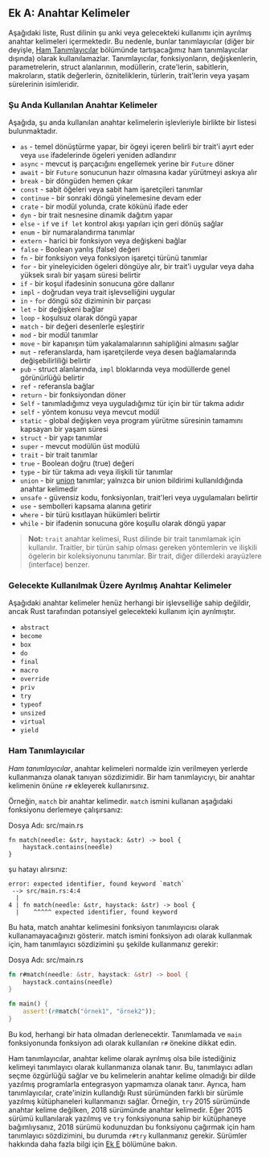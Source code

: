 ## Ek A: Anahtar Kelimeler

Aşağıdaki liste, Rust dilinin şu anki veya gelecekteki kullanımı için ayrılmış anahtar kelimeleri içermektedir. Bu nedenle, bunlar tanımlayıcılar (diğer bir deyişle, [Ham Tanımlayıcılar][raw-identifiers]<!--ignore--> bölümünde tartışacağımız ham tanımlayıcılar dışında) olarak kullanılamazlar. Tanımlayıcılar, fonksiyonların, değişkenlerin, parametrelerin, struct alanlarının, modüllerin, crate'lerin, sabitlerin, makroların, statik değerlerin, özniteliklerin, türlerin, trait'lerin veya yaşam sürelerinin isimleridir.

[raw-identifiers]: #ham-tanımlayıcılar

### Şu Anda Kullanılan Anahtar Kelimeler

Aşağıda, şu anda kullanılan anahtar kelimelerin işlevleriyle birlikte bir listesi bulunmaktadır.

* `as` - temel dönüştürme yapar, bir ögeyi içeren belirli bir trait'i ayırt eder veya `use` ifadelerinde ögeleri yeniden adlandırır
* `async` - mevcut iş parçacığını engellemek yerine bir `Future` döner
* `await` - bir `Future` sonucunun hazır olmasına kadar yürütmeyi askıya alır
* `break` - bir döngüden hemen çıkar
* `const` - sabit öğeleri veya sabit ham işaretçileri tanımlar
* `continue` - bir sonraki döngü yinelemesine devam eder
* `crate` - bir modül yolunda, crate kökünü ifade eder
* `dyn` - bir trait nesnesine dinamik dağıtım yapar
* `else` - `if` ve `if let` kontrol akışı yapıları için geri dönüş sağlar
* `enum` - bir numaralandırma tanımlar
* `extern` - harici bir fonksiyon veya değişkeni bağlar
* `false` - Boolean yanlış (false) değeri
* `fn` - bir fonksiyon veya fonksiyon işaretçi türünü tanımlar
* `for` - bir yineleyiciden ögeleri döngüye alır, bir trait'i uygular veya daha yüksek sıralı bir yaşam süresi belirtir
* `if` - bir koşul ifadesinin sonucuna göre dallanır
* `impl` - doğrudan veya trait işlevselliğini uygular
* `in` - `for` döngü söz diziminin bir parçası
* `let` - bir değişkeni bağlar
* `loop` - koşulsuz olarak döngü yapar
* `match` - bir değeri desenlerle eşleştirir
* `mod` - bir modül tanımlar
* `move` - bir kapanışın tüm yakalamalarının sahipliğini almasını sağlar
* `mut` - referanslarda, ham işaretçilerde veya desen bağlamalarında değişebilirliliği belirtir
* `pub` - struct alanlarında, `impl` bloklarında veya modüllerde genel görünürlüğü belirtir
* `ref` - referansla bağlar
* `return` - bir fonksiyondan döner
* `Self` - tanımladığımız veya uyguladığımız tür için bir tür takma adıdır
* `self` - yöntem konusu veya mevcut modül
* `static` - global değişken veya program yürütme süresinin tamamını kapsayan bir yaşam süresi
* `struct` - bir yapı tanımlar
* `super` - mevcut modülün üst modülü
* `trait` - bir trait tanımlar
* `true` - Boolean doğru (true) değeri
* `type` - bir tür takma adı veya ilişkili tür tanımlar
* `union` - bir [union][unionlink]<!--ignore--> tanımlar; yalnızca bir union bildirimi kullanıldığında anahtar kelimedir
* `unsafe` - güvensiz kodu, fonksiyonları, trait'leri veya uygulamaları belirtir
* `use` - sembolleri kapsama alanına getirir
* `where` - bir türü kısıtlayan hükümleri belirtir
* `while` - bir ifadenin sonucuna göre koşullu olarak döngü yapar

> **Not:** `trait` anahtar kelimesi, Rust dilinde bir trait tanımlamak için kullanılır. Traitler, bir türün sahip olması gereken yöntemlerin ve ilişkili ögelerin bir koleksiyonunu tanımlar. Bir trait, diğer dillerdeki arayüzlere (interface) benzer.

[unionlink]: ../reference/items/unions.html

### Gelecekte Kullanılmak Üzere Ayrılmış Anahtar Kelimeler

Aşağıdaki anahtar kelimeler henüz herhangi bir işlevselliğe sahip değildir, ancak Rust tarafından potansiyel gelecekteki kullanım için ayrılmıştır.

* `abstract`
* `become`
* `box`
* `do`
* `final`
* `macro`
* `override`
* `priv`
* `try`
* `typeof`
* `unsized`
* `virtual`
* `yield`


### Ham Tanımlayıcılar

*Ham tanımlayıcılar*, anahtar kelimeleri normalde izin verilmeyen yerlerde kullanmanıza olanak tanıyan sözdizimidir. Bir ham tanımlayıcıyı, bir anahtar kelimenin önüne `r#` ekleyerek kullanırsınız.

Örneğin, `match` bir anahtar kelimedir. `match` ismini kullanan aşağıdaki fonksiyonu derlemeye çalışırsanız:

<span class="filename">Dosya Adı: src/main.rs</span>

```rust,ignore,does_not_compile
fn match(needle: &str, haystack: &str) -> bool {
    haystack.contains(needle)
}
```

şu hatayı alırsınız:

```text
error: expected identifier, found keyword `match`
 --> src/main.rs:4:4
  |
4 | fn match(needle: &str, haystack: &str) -> bool {
  |    ^^^^^ expected identifier, found keyword
```

Bu hata, match anahtar kelimesini fonksiyon tanımlayıcısı olarak kullanamayacağınızı gösterir. match ismini fonksiyon adı olarak kullanmak için, ham tanımlayıcı sözdizimini şu şekilde kullanmanız gerekir:

<span class="filename">Dosya Adı: src/main.rs</span>

```rust
fn r#match(needle: &str, haystack: &str) -> bool {
    haystack.contains(needle)
}

fn main() {
    assert!(r#match("örnek1", "örnek2"));
}
```

Bu kod, herhangi bir hata olmadan derlenecektir. Tanımlamada ve `main` fonksiyonunda fonksiyon adı olarak kullanılan `r#` önekine dikkat edin.

Ham tanımlayıcılar, anahtar kelime olarak ayrılmış olsa bile istediğiniz kelimeyi tanımlayıcı olarak kullanmanıza olanak tanır. Bu, tanımlayıcı adları seçme özgürlüğü sağlar ve bu kelimelerin anahtar kelime olmadığı bir dilde yazılmış programlarla entegrasyon yapmamıza olanak tanır. Ayrıca, ham tanımlayıcılar, crate'inizin kullandığı Rust sürümünden farklı bir sürümle yazılmış kütüphaneleri kullanmanızı sağlar. Örneğin, `try` 2015 sürümünde anahtar kelime değilken, 2018 sürümünde anahtar kelimedir. Eğer 2015 sürümü kullanılarak yazılmış ve `try` fonksiyonuna sahip bir kütüphaneye bağımlıysanız, 2018 sürümü kodunuzdan bu fonksiyonu çağırmak için ham tanımlayıcı sözdizimini, bu durumda `r#try` kullanmanız gerekir. Sürümler hakkında daha fazla bilgi için [Ek E][appendix-e] bölümüne bakın.

[appendix-e]: appendix-05-editions.html

